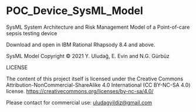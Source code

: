 # POC_Device_SysML_Model
SysML System Architecture and Risk Management Model of a Point-of-care sepsis testing device

Download and open in IBM Rational Rhapsody 8.4 and above.

SysML Model Copyright © 2021 Y. Uludağ, E. Evin and N.G. Gürbüz

LICENSE

The content of this project itself is licensed under the Creative Commons Attribution-NonCommercial-ShareAlike 4.0 International (CC BY-NC-SA 4.0) license.
https://creativecommons.org/licenses/by-nc-sa/4.0/

Please contact for commercial use: uludagyildiz@gmail.com

